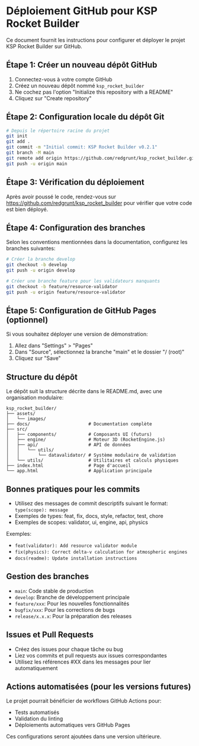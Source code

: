 # Déploiement GitHub pour KSP Rocket Builder

Ce document fournit les instructions pour configurer et déployer le projet KSP Rocket Builder sur GitHub.

## Étape 1: Créer un nouveau dépôt GitHub

1. Connectez-vous à votre compte GitHub
2. Créez un nouveau dépôt nommé `ksp_rocket_builder`
3. Ne cochez pas l'option "Initialize this repository with a README"
4. Cliquez sur "Create repository"

## Étape 2: Configuration locale du dépôt Git

```bash
# Depuis le répertoire racine du projet
git init
git add .
git commit -m "Initial commit: KSP Rocket Builder v0.2.1"
git branch -M main
git remote add origin https://github.com/redgrunt/ksp_rocket_builder.git
git push -u origin main
```

## Étape 3: Vérification du déploiement

Après avoir poussé le code, rendez-vous sur https://github.com/redgrunt/ksp_rocket_builder pour vérifier que votre code est bien déployé.

## Étape 4: Configuration des branches

Selon les conventions mentionnées dans la documentation, configurez les branches suivantes:

```bash
# Créer la branche develop
git checkout -b develop
git push -u origin develop

# Créer une branche feature pour les validateurs manquants
git checkout -b feature/resource-validator
git push -u origin feature/resource-validator
```

## Étape 5: Configuration de GitHub Pages (optionnel)

Si vous souhaitez déployer une version de démonstration:

1. Allez dans "Settings" > "Pages"
2. Dans "Source", sélectionnez la branche "main" et le dossier "/ (root)"
3. Cliquez sur "Save"

## Structure du dépôt

Le dépôt suit la structure décrite dans le README.md, avec une organisation modulaire:

```
ksp_rocket_builder/
├── assets/
│   └── images/
├── docs/                      # Documentation complète
├── src/
│   ├── components/            # Composants UI (futurs)
│   ├── engine/                # Moteur 3D (RocketEngine.js)
│   ├── api/                   # API de données
│   │   └── utils/
│   │       └── datavalidator/ # Système modulaire de validation
│   └── utils/                 # Utilitaires et calculs physiques
├── index.html                 # Page d'accueil
└── app.html                   # Application principale
```

## Bonnes pratiques pour les commits

- Utilisez des messages de commit descriptifs suivant le format: `type(scope): message`
- Exemples de types: feat, fix, docs, style, refactor, test, chore
- Exemples de scopes: validator, ui, engine, api, physics

Exemples:
- `feat(validator): Add resource validator module`
- `fix(physics): Correct delta-v calculation for atmospheric engines`
- `docs(readme): Update installation instructions`

## Gestion des branches

- `main`: Code stable de production
- `develop`: Branche de développement principale
- `feature/xxx`: Pour les nouvelles fonctionnalités
- `bugfix/xxx`: Pour les corrections de bugs
- `release/x.x.x`: Pour la préparation des releases

## Issues et Pull Requests

- Créez des issues pour chaque tâche ou bug
- Liez vos commits et pull requests aux issues correspondantes
- Utilisez les références #XX dans les messages pour lier automatiquement

## Actions automatisées (pour les versions futures)

Le projet pourrait bénéficier de workflows GitHub Actions pour:
- Tests automatisés
- Validation du linting
- Déploiements automatiques vers GitHub Pages

Ces configurations seront ajoutées dans une version ultérieure.
